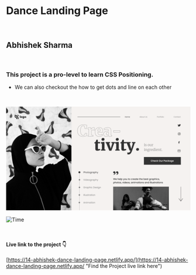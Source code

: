 # Dance Landing Page

<br>

## Abhishek Sharma

<br>

### This project is a pro-level to learn CSS Positioning.

- We can also checkout the how to get dots and line on each other

<br>

![SAAS Landing Page](./Dance%20Home%20Page.png)

![Time](https://img.shields.io/badge/TIme-1.5%20Hours-orange "Time taken to complete this project")

<br>

#### Live link to the project 👇

[https://14-abhishek-dance-landing-page.netlify.app/](https://14-abhishek-dance-landing-page.netlify.app/ "Find the Project live link here")

<br>
